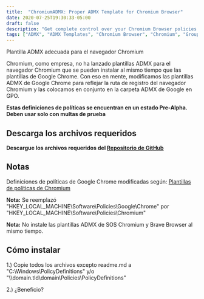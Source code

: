 ```yaml
---
title:  "ChromiumADMX: Proper ADMX Template for Chromium Browser"
date: 2020-07-25T19:30:33-05:00
draft: false
description: "Get complete control over your Chromium Browser policies with ChromiumADMX's modified Google Chrome ADMX templates reflecting the Chromium Browser's registry path for use with Group Policy management."
tags: ["ADMX", "ADMX Templates", "Chromium Browser", "Chromium", "Group Policy", "GPO", "Google Chrome ADMX templates", "ChromiumADMX", "Policy Definitions", "Registry Path", "Complete Control", "Testing Purposes", "GitHub Repository", "Software Policies", "Brave Browser", "Pre-Alpha State", "Installation Instructions", "Policy Management", "IT Security", "Enterprise"]
---
```


  Plantilla ADMX adecuada para el navegador Chromium  Chromium, como empresa, no ha lanzado plantillas ADMX para el navegador Chromium que se pueden instalar al mismo tiempo que las plantillas de Google Chrome. Con eso en mente, modificamos las plantillas ADMX de Google Chrome para reflejar la ruta de registro del navegador Chromium y las colocamos en conjunto en la carpeta ADMX de Google en GPO.  **Estas definiciones de políticas se encuentran en un estado Pre-Alpha. Deben usar solo con multas de prueba**  ## Descarga los archivos requeridos  **Descargue los archivos requeridos del [Repositorio de GitHub](https://github.com/simeononsecurity/ChromiumADMX)**  ## Notas  Definiciones de políticas de Google Chrome modificadas según: [Plantillas de políticas de Chromium](https://www.chromium.org/administrators/policy-templates)  **Nota:** Se reemplazó "HKEY_LOCAL_MACHINE\Software\Policies\Google\Chrome" por "HKEY_LOCAL_MACHINE\Software\Policies\Chromium\"  **Nota:** No instale las plantillas ADMX de SOS Chromium y Brave Browser al mismo tiempo.  ## Cómo instalar  1.) Copie todos los archivos excepto readme.md a "C:\Windows\PolicyDefinitions" y/o "\\\domain.tld\domain\Policies\PolicyDefinitions"  2.) ¿Beneficio?    